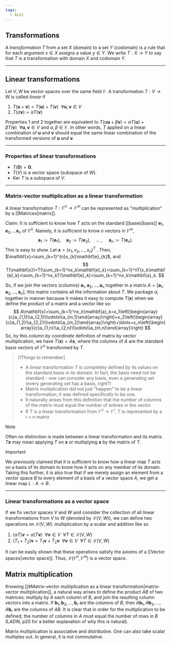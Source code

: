 ```yaml
---
tags:
  - ALG1
---
```


## Transformations
A *transformation* $T$ from a set $X$ (domain) to a set $Y$ (codomain) is a rule that for each argument $x \in X$ assigns a value $y\in Y$.
We write $T:X\rightarrow Y$ to say that $T$ is a transformation with domain $X$ and codomain $Y$. 

---
## Linear transformations
Let $V,W$ be vector spaces over the same field $\mathbb{F}$. A transformation $T:V\rightarrow W$ is called *linear* if
1. $T(\mathbf{u}+\mathbf{v}) = T(\mathbf{u}) + T(\mathbf{v}) \ \  \forall \mathbf{u}, \mathbf{v} \in V$
2. $T(\alpha \mathbf{v}) = \alpha T(\mathbf{v})$

Properties 1 and 2 together are equivalent to $T(\alpha \mathbf{u}+\beta \mathbf{v}) = \alpha T(\mathbf{u}) + \beta T(\mathbf{v})\ \ \forall \mathbf{u},\mathbf{v}\in V \text{ and } \alpha,\beta\in \mathbb{F}$.
In other words, $T$ applied on a linear combination of $\mathbf{u}$ and $\mathbf{v}$ should equal the same linear combination of the transformed versions of $\mathbf{u}$ and $\mathbf{v}$. 

---
### Properties of linear transformations
- $T(\mathbf{0})=\mathbf{0}$.
- $T(V)$ is a vector space (subspace of $W$).
- $\text{Ker }T$ is a subspace of $V$.

---
### Matrix-vector multiplication as a linear transformation
A linear transformation $T:\mathbb{F}^n\rightarrow \mathbb{F}^m$ can be represented as "multiplication" by a [[Matrices|matrix]]. 

Claim: It is sufficient to know how $T$ acts on the standard [[bases|basis]] $\mathbf{e}_{1}, \mathbf{e}_{2}, \dots \mathbf{e}_{n}$ of $\mathbb{F}^n$. Namely, it is sufficient to know $n$ vectors in $\mathbb{F}^m$,
$$
\mathbf{a}_1:=T(\mathbf{e}_1),\quad\mathbf{a}_2:=T(\mathbf{e}_2),\quad\ldots\mathrm{~,~}\quad\mathbf{a}_n:=T(\mathbf{e}_n).
$$
This is easy to show. Let $\mathbf{x}=(x_{1}, x_{2}, \dots, x_{n})^T$ . Then, $\mathbf{x}=\sum_{k=1}^{n}x_{k}\mathbf{e}_{k}$, and 
$$
T(\mathbf{x})=T(\sum_{k=1}^nx_k\mathbf{e}_k)=\sum_{k=1}^nT(x_k\mathbf{e}_k)=\sum_{k=1}^nx_kT(\mathbf{e}_k)=\sum_{k=1}^nx_k\mathbf{a}_k.
$$

So, if we join the vectors (columns) $\mathbf{a}_{1},\mathbf{a}_{2},\dots,\mathbf{a}_{n}$ together in a matrix $A=[\mathbf{a}_{1},\mathbf{a}_{2},\dots,\mathbf{a}_{n}]$, this matrix contains all the information about $T$. We package $a_{i}$ together in manner because it makes it easy to compute $T(\mathbf{x})$ when we define the product of a matrix and a vector like so:
$$
A\mathbf{x}=\sum_{k=1}^nx_k\mathbf{a}_k=x_1\left(\begin{array}{c}a_{1,1}\\a_{2,1}\\\vdots\\a_{m,1}\end{array}\right)+x_2\left(\begin{array}{c}a_{1,2}\\a_{2,2}\\\vdots\\a_{m,2}\end{array}\right)+\ldots+x_n\left(\begin{array}{c}a_{1,n}\\a_{2,n}\\\vdots\\a_{m,n}\end{array}\right)
$$
So, by this *column by coordinate* definition of matrix by vector multiplication, we have $T(\mathbf{x}) = A\mathbf{x}$, where the columns of $A$ are the standard basis vectors of $\mathbb{F}^n$ transformed by $T$.

>[!Things to remember]
>- A linear transformation $T$ is completely defined by its values on the standard basis in its domain. In fact, the basis need not be standard - one can consider any basis, even a generating set (every generating set has a basis, right?)
>- Matrix multiplication did not just "happen" to be a linear transformation; it was defined specifically to be one.
>- It naturally arises from this definition that the number of columns of the matrix must equal the number of entries in the vector.
>- If $T$ is a linear transformation from $\mathbb{F}^n \to \mathbb{F}^r$, $T$ is represented by a $r\times n$ matrix

>[!Note]
>Often no distinction is made between a linear transformation and its matrix. $T\mathbf{x}$ may mean applying $T$ on $\mathbf{x}$ or multiplying $\mathbf{x}$ by the matrix of $T$.

>[!Important]
>We previously claimed that it is sufficient to know how a linear map $T$ acts on a basis of its domain to know how it acts on any member of its domain. Taking this further, it is also true that if we merely assign an element from a vector space $B$ to every element of a basis of a vector space $A$, we get a linear map $L:A\to B$.

---
### Linear transformations as a vector space
If we fix vector spaces $V$ and $W$ and consider the collection of all linear transformations from $V$ to $W$ (denoted by $\mathcal{L}(V,W)$), we can define two operations on $\mathcal{L}(V,W)$: multiplication by a scalar and addition like so
1. $(\alpha T)\mathbf{v} = \alpha(T\mathbf{v})\ \ \forall \mathbf{v} \in V\ \ \forall T \in \mathcal{L}(V,W)$
2. $(T_{1}+T_{2})\mathbf{v} = T_{1}\mathbf{v}+T_{2}\mathbf{v}\ \ \forall \mathbf{v}\in V\ \ \forall T\in \mathcal{L}(V,W)$

It can be easily shown that these operations satisfy the axioms of a [[Vector spaces|vector space]]. Thus, $\mathcal{L}(\mathbb{F}^n, \mathbb{F}^m)$ is a vector space.


## Matrix multiplication

Knowing [[#Matrix-vector multiplication as a linear transformation|matrix-vector multiplication]], a natural way arises to define the product $AB$ of two matrices: multiply by $A$ each column of $B$, and join the resulting column vectors into a matrix. 
If $\mathbf{b}_{1}, \mathbf{b}_{2}, \dots, \mathbf{b}_{r}$ are the columns of $B$, then $A\mathbf{b}_{1}, A\mathbf{b}_{2}, \dots, A\mathbf{b}_{r}$ are the columns of $AB$.
It is clear that in order for the multiplication to be defined, the number of columns in $A$ must equal the number of rows in $B$ (LADW, p20 for a better explanation of why this is natural).

Matrix multiplication is associative and distributive. One can also take scalar multiples out. In general, it is not commutative. 